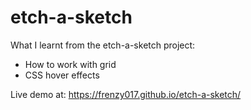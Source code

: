# etch-a-sketch

What I learnt from the etch-a-sketch project:

- How to work with grid
- CSS hover effects 

Live demo at: https://frenzy017.github.io/etch-a-sketch/

